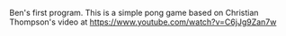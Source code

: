 Ben's first program. 
This is a simple pong game based on Christian Thompson's video at https://www.youtube.com/watch?v=C6jJg9Zan7w

